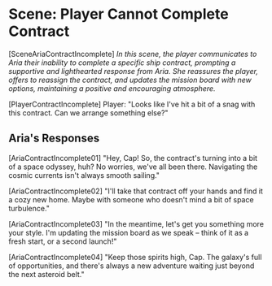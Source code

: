 # Scene: Player Cannot Complete Contract

[SceneAriaContractIncomplete]
_In this scene, the player communicates to Aria their inability to complete a specific ship contract, prompting a supportive and lighthearted response from Aria. She reassures the player, offers to reassign the contract, and updates the mission board with new options, maintaining a positive and encouraging atmosphere._

[PlayerContractIncomplete]
Player: "Looks like I've hit a bit of a snag with this contract. Can we arrange something else?"

## Aria's Responses

[AriaContractIncomplete01]
"Hey, Cap! So, the contract's turning into a bit of a space odyssey, huh? No worries, we've all been there. Navigating the cosmic currents isn't always smooth sailing."

[AriaContractIncomplete02]
"I'll take that contract off your hands and find it a cozy new home. Maybe with someone who doesn't mind a bit of space turbulence."

[AriaContractIncomplete03]
"In the meantime, let's get you something more your style. I'm updating the mission board as we speak – think of it as a fresh start, or a second launch!"

[AriaContractIncomplete04]
"Keep those spirits high, Cap. The galaxy's full of opportunities, and there's always a new adventure waiting just beyond the next asteroid belt."
